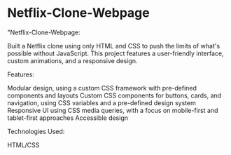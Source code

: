 # Netflix-Clone-Webpage

"Netflix-Clone-Webpage: 

Built a Netflix clone using only HTML and CSS to push the limits of what's possible without JavaScript. 
This project features a user-friendly interface, custom animations, and a responsive design.

Features:

Modular design, using a custom CSS framework with pre-defined components and layouts Custom CSS components for buttons, cards, and navigation, using CSS variables and a pre-defined design system Responsive UI using CSS media queries, with a focus on mobile-first and tablet-first approaches Accessible design

  Technologies Used:

  HTML/CSS

  
